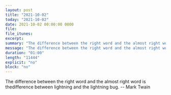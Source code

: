 ```yaml
---
layout: post
title: "2021-10-02"
today: "2021-10-02"
date: 2021-10-02 00:00:00 0000
file:
file_itunes:
excerpt:
summary: "The difference between the right word and the almost right word is thedifference between lightning and the lightning bug. -- Mark Twain"
message: "The difference between the right word and the almost right word is thedifference between lightning and the lightning bug. -- Mark Twain"
duration: "01:00"
length: "11444"
explicit: "no"
block: "no"
---
```

The difference between the right word and the almost right word is thedifference between lightning and the lightning bug. -- Mark Twain

